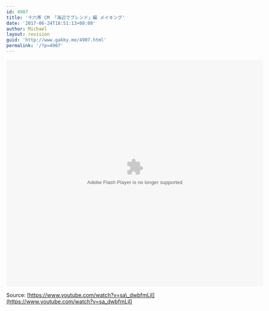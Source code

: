 ```yaml
---
id: 4907
title: '十六茶 CM 「海辺でブレンド」編 メイキング'
date: '2017-06-24T18:51:13+08:00'
author: Michael
layout: revision
guid: 'http://www.gakky.me/4907.html'
permalink: '/?p=4907'
---
```


<embed align="middle" height="600" src="http://player.youku.com/player.php/sid/XMjgxNzM5NTE1Mg==/v.swf" type="application/x-shockwave-flash" width="680"></embed>

Source: [https://www.youtube.com/watch?v=sa\_dwbfmLjI](https://www.youtube.com/watch?v=sa_dwbfmLjI)